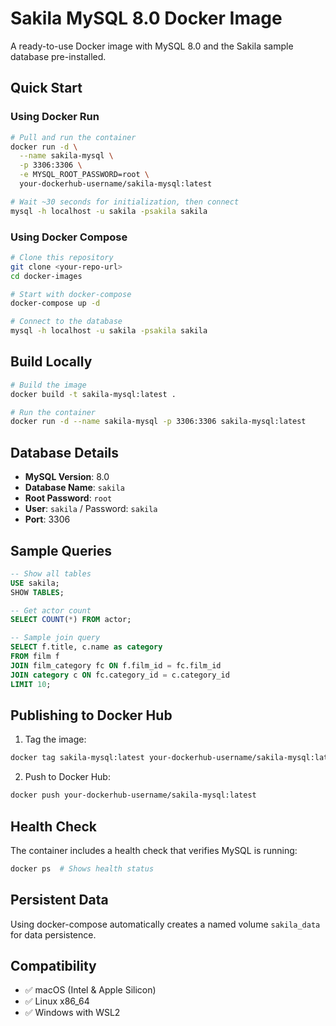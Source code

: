 # Sakila MySQL 8.0 Docker Image

A ready-to-use Docker image with MySQL 8.0 and the Sakila sample database pre-installed.

## Quick Start

### Using Docker Run
```bash
# Pull and run the container
docker run -d \
  --name sakila-mysql \
  -p 3306:3306 \
  -e MYSQL_ROOT_PASSWORD=root \
  your-dockerhub-username/sakila-mysql:latest

# Wait ~30 seconds for initialization, then connect
mysql -h localhost -u sakila -psakila sakila
```

### Using Docker Compose
```bash
# Clone this repository
git clone <your-repo-url>
cd docker-images

# Start with docker-compose
docker-compose up -d

# Connect to the database
mysql -h localhost -u sakila -psakila sakila
```

## Build Locally

```bash
# Build the image
docker build -t sakila-mysql:latest .

# Run the container
docker run -d --name sakila-mysql -p 3306:3306 sakila-mysql:latest
```

## Database Details

- **MySQL Version**: 8.0
- **Database Name**: `sakila`
- **Root Password**: `root`
- **User**: `sakila` / Password: `sakila`
- **Port**: 3306

## Sample Queries

```sql
-- Show all tables
USE sakila;
SHOW TABLES;

-- Get actor count
SELECT COUNT(*) FROM actor;

-- Sample join query
SELECT f.title, c.name as category
FROM film f 
JOIN film_category fc ON f.film_id = fc.film_id
JOIN category c ON fc.category_id = c.category_id
LIMIT 10;
```

## Publishing to Docker Hub

1. Tag the image:
```bash
docker tag sakila-mysql:latest your-dockerhub-username/sakila-mysql:latest
```

2. Push to Docker Hub:
```bash
docker push your-dockerhub-username/sakila-mysql:latest
```

## Health Check

The container includes a health check that verifies MySQL is running:
```bash
docker ps  # Shows health status
```

## Persistent Data

Using docker-compose automatically creates a named volume `sakila_data` for data persistence.

## Compatibility

- ✅ macOS (Intel & Apple Silicon)
- ✅ Linux x86_64
- ✅ Windows with WSL2